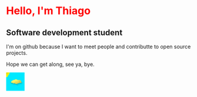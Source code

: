 <h1 style='color: red'>Hello, I'm Thiago</h1>
<h2>Software development student</h2>
<p>I'm on github because I want to meet people and contributte to open source projects.</p>

<p>Hope we can get along, see ya, bye.</p>
<img src='Beach.png' width='50' height='50'>
